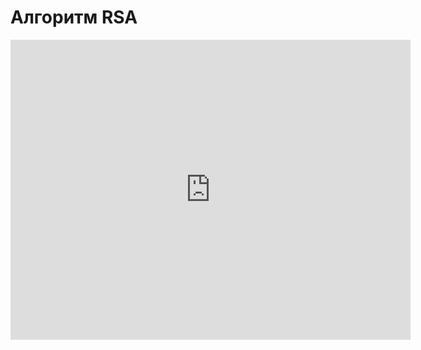 # Алгоритм RSA
<iframe width="640" height="480" src="https://www.youtube.com/embed/rvxq292a8KY?list=PLU-TUGRFxOHjDvu4NHrpFdpYI20-zOG2-" frameborder="0" allowfullscreen></iframe>
